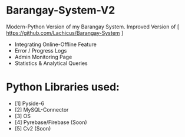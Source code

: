 # Barangay-System-V2
Modern-Python Version of my Barangay System. 
Improved Version of [ https://github.com/Lachicus/Barangay-System ]
* Integrating Online-Offline Feature
* Error / Progress Logs
* Admin Monitoring Page
* Statistics & Analytical Queries
  

# Python Libraries used:

* [1] Pyside-6
* [2] MySQL-Connector
* [3] OS
* [4] Pyrebase/Firebase (Soon)
* [5] Cv2 (Soon)


